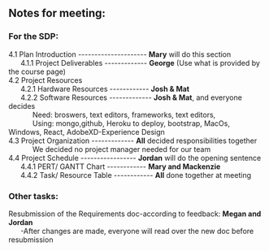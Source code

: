 ## Notes for meeting:  

### For the SDP:  
4.1 Plan Introduction --------------------- **Mary** will do this section    
&nbsp;&nbsp;&nbsp;&nbsp;&nbsp;&nbsp;4.1.1 Project Deliverables ------------- **George** (Use what is provided by the course page)  
4.2 Project Resources  
&nbsp;&nbsp;&nbsp;&nbsp;&nbsp;&nbsp;4.2.1 Hardware Resources ------------ **Josh & Mat**  
&nbsp;&nbsp;&nbsp;&nbsp;&nbsp;&nbsp;4.2.2 Software Resources ------------- **Josh & Mat**, and everyone decides  
&nbsp;&nbsp;&nbsp;&nbsp;&nbsp;&nbsp;&nbsp;&nbsp;&nbsp;&nbsp;&nbsp;&nbsp;Need: broswers, text editors, frameworks, text editors,  
&nbsp;&nbsp;&nbsp;&nbsp;&nbsp;&nbsp;&nbsp;&nbsp;&nbsp;&nbsp;&nbsp;&nbsp;Using: mongo,github, Heroku to deploy, bootstrap, MacOs, Windows, React, AdobeXD-Experience Design  
4.3 Project Organization ------------- **All** decided responsibilities together  
&nbsp;&nbsp;&nbsp;&nbsp;&nbsp;&nbsp;&nbsp;&nbsp;&nbsp;&nbsp;&nbsp;&nbsp;We decided no project manager needed for our team  
4.4 Project Schedule ----------------- **Jordan** will do the opening sentence  
&nbsp;&nbsp;&nbsp;&nbsp;&nbsp;&nbsp;4.4.1 PERT/ GANTT Chart ------------ **Mary and Mackenzie**  
&nbsp;&nbsp;&nbsp;&nbsp;&nbsp;&nbsp;4.4.2 Task/ Resource Table ------------ **All** done together at meeting  

### Other tasks:  
Resubmission of the Requirements doc-according to feedback: **Megan and Jordan**  
&nbsp;&nbsp;&nbsp;&nbsp;&nbsp;&nbsp;-After changes are made, everyone will read over the new doc before resubmission  



